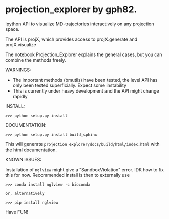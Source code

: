 # projection_explorer by gph82.
ipython API to visualize MD-trajectories interactively on any projection space.

The API is projX, which provides access to projX.generate and projX.visualize

The notebook Projection_Explorer explains the general cases, 
but you can combine the methods freely.


WARNINGS:

* The important methods (bmutils) have been tested, the level API
 has only been tested superficially. Expect some instability
* This is currently under heavy development and the API might change rapidly

INSTALL:
    
    >>> python setup.py install
    
DOCUMENTATION:

    >>> python setup.py install build_sphinx
    
This will generate `projection_explorer/docs/build/html/index.html` with the html 
documentation.

KNOWN ISSUES:
 
Installation of `nglview` might give a "SandboxViolation" error. IDK how to 
 fix this for now. Recommended install is then to externally use 
    
    >>> conda install nglview -c bioconda
  
    or, alternatively
  
    >>> pip install nglview
    
    
 
Have FUN!
